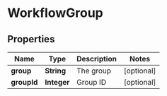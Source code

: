 
# WorkflowGroup

## Properties
Name | Type | Description | Notes
------------ | ------------- | ------------- | -------------
**group** | **String** | The group |  [optional]
**groupId** | **Integer** | Group ID |  [optional]




